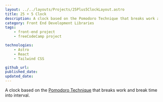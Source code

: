 ```yaml
---
layout: ../../layouts/Projects/25Plus5ClockLayout.astro
title: 25 + 5 Clock
description: A clock based on the Pomodoro Technique that breaks work and break time into interval.
category: Front End Development Libraries
tags:
    - front-end project
    - freeCodeCamp project

technologies: 
    - Astro
    - React
    - Tailwind CSS

github_url:
published_date: 
updated_date: 
---
```

A clock based on the [Pomodoro Technique](https://en.wikipedia.org/wiki/Pomodoro_Technique) that breaks work and break time into interval.